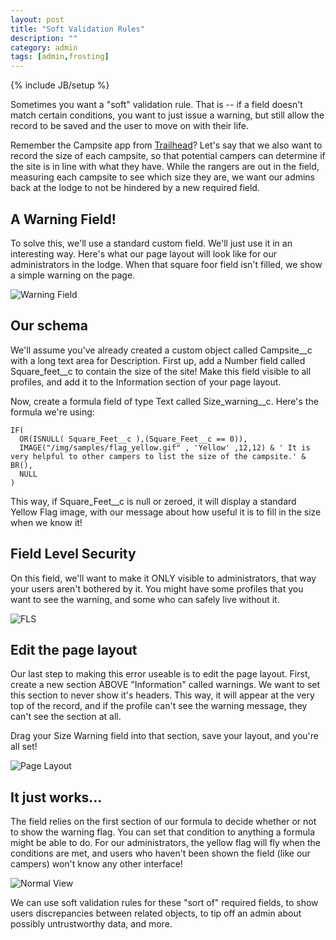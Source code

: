 ```yaml
---
layout: post
title: "Soft Validation Rules"
description: ""
category: admin 
tags: [admin,frosting]
---
```

{% include JB/setup %}

Sometimes you want a &quot;soft&quot; validation rule. That is -- if a field doesn't match certain conditions, you want to just issue a warning, but still allow the record to be saved and the user to move on with their life. 

Remember the Campsite app from <a href="http://developer.salesforce.com/trailhead" target="">Trailhead</a>? Let's say that we also want to record the size of each campsite, so that potential campers can determine if the site is in line with what they have. While the rangers are out in the field, measuring each campsite to see which size they are, we want our admins back at the lodge to not be hindered by a new required field. 

## A Warning Field!

To solve this, we'll use a standard custom field. We'll just use it in an interesting way. Here's what our page layout will look like for our administrators in the lodge. When that square foor field isn't filled, we show a simple warning on the page.

![Warning Field](http://i.imgur.com/4GpDupF.png)

## Our schema

We'll assume you've already created a custom object called Campsite__c with a long text area for Description. First up, add a Number field called Square_feet__c to contain the size of the site! Make this field visible to all profiles, and add it to the Information section of your page layout.

Now, create a formula field of type Text called Size_warning__c. Here's the formula we're using:

<pre><code>IF( 
 &nbsp;OR(ISNULL( Square_Feet__c ),(Square_Feet__c == 0)), 
 &nbsp;IMAGE(&quot;/img/samples/flag_yellow.gif&quot; , 'Yellow' ,12,12) &amp; ' It is very helpful to other campers to list the size of the campsite.' &amp; BR(), 
 &nbsp;NULL 
)</code></pre>

This way, if Square_Feet__c is null or zeroed, it will display a standard Yellow Flag image, with our message about how useful it is to fill in the size when we know it!

## Field Level Security

On this field, we'll want to make it ONLY visible to administrators, that way your users aren't bothered by it. You might have some profiles that you want to see the warning, and some who can safely live without it.

![FLS](http://i.imgur.com/7oPtJGg.png)

## Edit the page layout

Our last step to making this error useable is to edit the page layout. First, create a new section ABOVE &quot;Information&quot; called warnings. We want to set this section to never show it's headers. This way, it will appear at the very top of the record, and if the profile can't see the warning message, they can't see the section at all.</p>

Drag your Size Warning field into that section, save your layout, and you're all set!

![Page Layout](http://i.imgur.com/x9PA71r.png)

## It just works...

The field relies on the first section of our formula to decide whether or not to show the warning flag. You can set that condition to anything a formula might be able to do. For our administrators, the yellow flag will fly when the conditions are met, and users who haven't been shown the field (like our campers) won't know any other interface!

![Normal View](http://i.imgur.com/t4luhaz.png)

We can use soft validation rules for these "sort of" required fields, to show users discrepancies between related objects, to tip off an admin about possibly untrustworthy data, and more.


